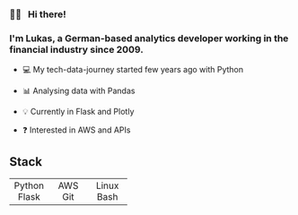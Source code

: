 ### 👋🏻 &nbsp; Hi there!

### I'm Lukas, a German-based analytics developer working in the financial industry since 2009. 
  

- 💻 My tech-data-journey started few years ago with Python  

- 📊 Analysing data with Pandas  

- 💡 Currently in Flask and Plotly  

- ❓ Interested in AWS and APIs  
  

## Stack  

<table><tr><td valign="top" width="33%">

<div align="center">  
Python <br>
Flask
</div>

</td><td valign="top" width="33%">

<div align="center">  
AWS <br>
Git
</div>

</td><td valign="top" width="33%">

<div align="center">  
Linux <br>
Bash
</div>

</td></tr></table>
